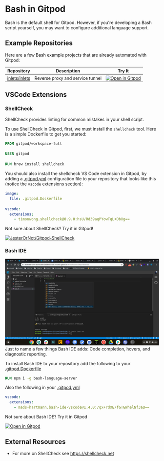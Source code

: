 # Bash in Gitpod

Bash is the default shell for Gitpod. However, if you're developing a Bash script yourself, you may want to configure additional language support.

## Example Repositories

Here are a few Bash example projects that are already automated with Gitpod:

<div class="table-container">

| Repository | Description | Try It |
|------------|--------------|--------|
|[inlets/inlets](https://github.com/inlets/inlets) | Reverse proxy and service tunnel | [![Open in Gitpod](https://gitpod.io/button/open-in-gitpod.svg)](https://gitpod.io/#https://github.com/inlets/inlets) 

</div>

## VSCode Extensions

### ShellCheck

ShellCheck provides linting for common mistakes in your shell script.

To use ShellCheck in Gitpod, first, we must install the `shellcheck` tool. Here is a simple Dockerfile to get you started:

```Dockerfile
FROM gitpod/workspace-full

USER gitpod

RUN brew install shellcheck
```

You should also install the shellcheck VS Code extension in Gitpod, by adding a [.gitpod.yml](https://www.gitpod.io/docs/41_config_gitpod_file/) configuration file to your repository that looks like this (notice the `vscode` extensions section):

```yaml
image:
  file: .gitpod.Dockerfile

vscode:
  extensions:
    - timonwong.shellcheck@0.9.0:hsU/Rd39aqPYowTqL+DbXg==
```

Not sure about ShellCheck? Try it in Gitpod!

[![JesterOrNot/Gitpod-ShellCheck](https://gitpod.io/button/open-in-gitpod.svg)](https://gitpod.io/#https://github.com/JesterOrNot/Gitpod-ShellCheck)

### Bash IDE

![A Bash IDE demonstration](images/bashIDE.png)
<br/>
Just to name a few things Bash IDE adds: Code completion, hovers, and diagnostic reporting.

To install Bash IDE to your repository add the following to your [.gitpod.Dockerfile](https://www.gitpod.io/docs/config-docker/)

```dockerfile
RUN npm i -g bash-language-server
```

Also the following in your
[.gitpod.yml](https://www.gitpod.io/docs/41-config-gitpod-file/)

```yaml
vscode:
  extensions:
    - mads-hartmann.bash-ide-vscode@1.4.0:/qx+rdXE/fGTGWhelNf3aQ==
```

Not sure about Bash IDE? Try it in Gitpod

[![Open in Gitpod](https://gitpod.io/button/open-in-gitpod.svg)](https://gitpod.io/#https://github.com/JesterOrNot/Gitpod-BashIDE)

## External Resources

- For more on ShellCheck see https://shellcheck.net
